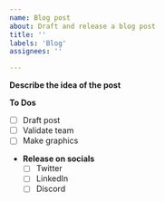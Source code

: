 ```yaml
---
name: Blog post
about: Draft and release a blog post
title: ''
labels: 'Blog'
assignees: ''

---
```


**Describe the idea of the post**


**To Dos**
- [ ] Draft post
- [ ] Validate team
- [ ] Make graphics
- **Release on socials**
  - [ ] Twitter
  - [ ] LinkedIn
  - [ ] Discord